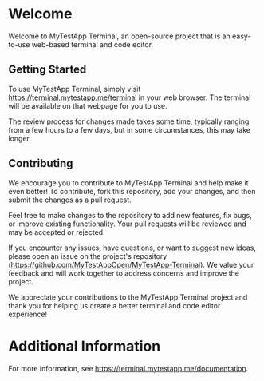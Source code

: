 # Welcome

Welcome to MyTestApp Terminal, an open-source project that is an easy-to-use web-based terminal and code editor.

## Getting Started

To use MyTestApp Terminal, simply visit https://terminal.mytestapp.me/terminal in your web browser. The terminal will be available on that webpage for you to use.

The review process for changes made takes some time, typically ranging from a few hours to a few days, but in some circumstances, this may take longer.

## Contributing

We encourage you to contribute to MyTestApp Terminal and help make it even better! To contribute, fork this repository, add your changes, and then submit the changes as a pull request.

Feel free to make changes to the repository to add new features, fix bugs, or improve existing functionality. Your pull requests will be reviewed and may be accepted or rejected.

If you encounter any issues, have questions, or want to suggest new ideas, please open an issue on the project's repository (https://github.com/MyTestAppOpen/MyTestApp-Terminal). We value your feedback and will work together to address concerns and improve the project.

We appreciate your contributions to the MyTestApp Terminal project and thank you for helping us create a better terminal and code editor experience!

# Additional Information

For more information, see https://terminal.mytestapp.me/documentation.
